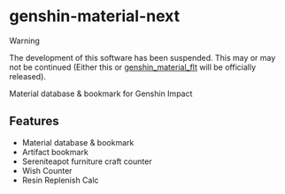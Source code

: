 # genshin-material-next

> [!Warning]
> The development of this software has been suspended. This may or may not be continued (Either this or [genshin_material_flt](https://github.com/chika3742/genshin_material_flt) will be officially released).

Material database & bookmark for Genshin Impact

## Features

- Material database & bookmark
- Artifact bookmark
- Sereniteapot furniture craft counter
- Wish Counter
- Resin Replenish Calc
